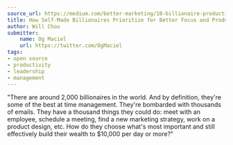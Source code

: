 ```yaml
---
source_url: https://medium.com/better-marketing/10-billionaire-productivity-hacks-that-will-save-you-years-of-time-3b2f14ceec8
title: How Self-Made Billionaires Prioritize for Better Focus and Productivity
author: Will Chou
submitter:
    name: Og Maciel
    url: https://twitter.com/OgMaciel
tags:
- open source
- productivity
- leadership
- management
---
```


"There are around 2,000 billionaires in the world. And by definition, they're some of the best at time management. They're bombarded with thousands of emails. They have a thousand things they could do: meet with an employee, schedule a meeting, find a new marketing strategy, work on a product design, etc. How do they choose what's most important and still effectively build their wealth to \$10,000 per day or more?" 
